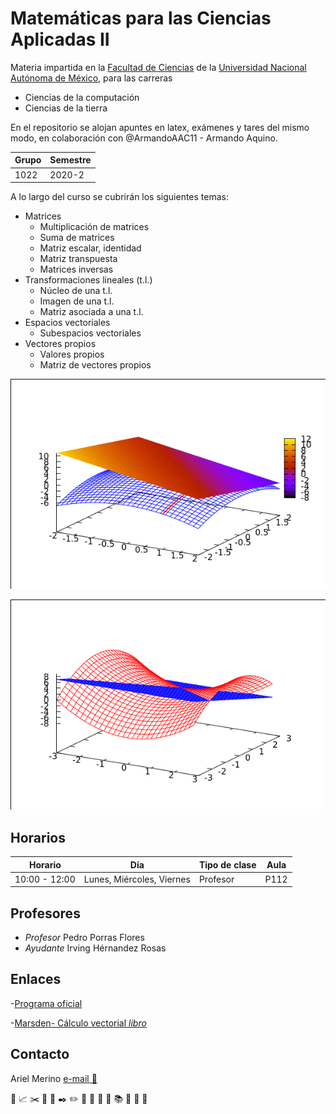 # Matemáticas para las Ciencias Aplicadas II
Materia impartida en la [Facultad de Ciencias](http://www.fciencias.unam.mx/)  de la [Universidad Nacional Autónoma de México](https://www.unam.mx/), para las carreras
* Ciencias de la computación
* Ciencias de la tierra


En el repositorio se alojan apuntes en latex, exámenes y tares del mismo modo, en colaboración con @ArmandoAAC11 - Armando Aquino.

Grupo | Semestre
------|----------
1022  | 2020-2

A lo largo del curso se cubrirán los siguientes temas:
* Matrices
    * Multiplicación de matrices
    * Suma de matrices
    * Matriz escalar, identidad
    * Matriz transpuesta
    * Matrices inversas
* Transformaciones lineales (t.l.)
    * Núcleo de una t.l.
    * Imagen de una t.l.
    * Matriz asociada a una t.l.
* Espacios vectoriales
    * Subespacios vectoriales
* Vectores propios
    * Valores propios
    * Matriz de vectores propios


![file-1](assets/Derivada.png)


![file-2](assets/PlanoTangente.png)

## Horarios
Horario         | Día              | Tipo de clase       | Aula
----------------|------------------|---------------------|------
10:00 - 12:00   | Lunes, Miércoles, Viernes | Profesor | P112

## Profesores
* *Profesor* Pedro Porras Flores
* *Ayudante*	Irving Hérnandez Rosas

## Enlaces
-[Programa oficial](http://www.fciencias.unam.mx/asignaturas/1226.pdf)

-[Marsden- Cálculo vectorial _libro_ ]( https://drive.google.com/open?id=0B5WVa9RwPrEXOVFpRXpfQ2pTRDA&authuser=1)

## Contacto 
Ariel Merino [e-mail :email: ](mailto:arielmerino@ciencias.unam.mx)

:page_facing_up: :chart_with_upwards_trend: :scissors:  :pushpin: :paperclip: :black_nib: :pencil2: :straight_ruler: :triangular_ruler: :notebook_with_decorative_cover: :ledger: :books: :bookmark: :microscope: :telescope:
